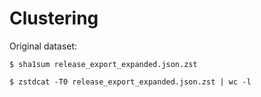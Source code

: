 # Clustering

Original dataset:

```
$ sha1sum release_export_expanded.json.zst

$ zstdcat -T0 release_export_expanded.json.zst | wc -l
```


